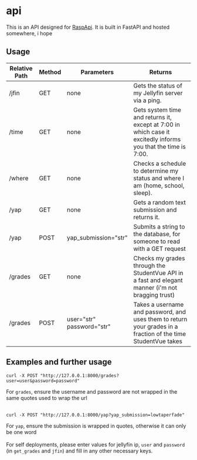 # api
This is an API designed for [RaspApi](https://raspapi.hackclub.com/). It is built in FastAPI and hosted somewhere, i hope
## Usage
| Relative Path | Method     | Parameters                                                                                                    | Returns |
| ------------- | ------ | ---------- | ------------------------------------------------------------------------------------------------------------- |
| /jfin                      | GET          | none                 | Gets the status of my Jellyfin server via a ping.                                                                                                                                                                          |
| /time                      | GET          | none                 | Gets system time and returns it, except at 7:00 in which case it excitedly informs you that the time is 7:00.                                                                                                              |
| /where                     | GET          | none                 | Checks a schedule to determine my status and where I am (home, school, sleep).                                                                                                                                             |
| /yap                       | GET          | none                 | Gets a random text submission and returns it.                                                                                                                                                                              |
| /yap                       | POST         | yap_submission="str" | Submits a string to the database, for someone to read with a GET request                                                                                                                                                   |
| /grades                    | GET          | none                 | Checks my grades through the StudentVue API in a fast and elegant manner (i'm not bragging trust)                                                                                                                          |
| /grades                    | POST         | user="str"<br>password="str" | Takes a username and password, and uses them to return your grades in a fraction of the time StudentVue takes                                                                                                    |

## Examples and further usage

```
curl -X POST "http://127.0.0.1:8000/grades?user=user&password=password"
```
For `grades`, ensure the username and password are not wrapped in the same quotes used to wrap the url<br><br>
```
curl -X POST "http://127.0.0.1:8000/yap?yap_submission=lowtaperfade"
```
For `yap`, ensure the submission is wrapped in quotes, otherwise it can only be one word
<br><br>
For self deployments, please enter values for jellyfin ip, `user` and `password` (in `get_grades` and `jfin`) and fill in any other necessary keys.
